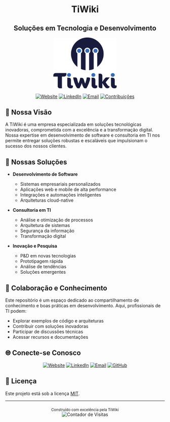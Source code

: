 <div align="center">

# TiWiki

## Soluções em Tecnologia e Desenvolvimento

</div>

<div align="center">
  <img src="tiwiki-logo.png" alt="TiWiki Logo - Soluções em Tecnologia e Desenvolvimento" width="200"/>
  
  [![Website](https://img.shields.io/badge/Website-tiwiki.com.br-blue?style=for-the-badge&logo=google-chrome&logoColor=white)](https://tiwiki.com.br)
  [![LinkedIn](https://img.shields.io/badge/LinkedIn-TiWiki-blue?style=for-the-badge&logo=linkedin&logoColor=white)](https://www.linkedin.com/company/tiwiki)
  [![Email](https://img.shields.io/badge/Email-contato%40tiwiki.com.br-red?style=for-the-badge&logo=gmail&logoColor=white)](mailto:contato@tiwiki.com.br)
  [![Contribuições](https://img.shields.io/badge/Contribuições-Bem--vindas-green?style=for-the-badge&logo=github&logoColor=white)](https://github.com/TiWiki/tiwiki)
</div>

## 🌟 Nossa Visão

A TiWiki é uma empresa especializada em soluções tecnológicas inovadoras, comprometida com a excelência e a transformação digital. Nossa expertise em desenvolvimento de software e consultoria em TI nos permite entregar soluções robustas e escaláveis que impulsionam o sucesso dos nossos clientes.

## 💼 Nossas Soluções

- **Desenvolvimento de Software**
  - Sistemas empresariais personalizados
  - Aplicações web e mobile de alta performance
  - Integrações e automações inteligentes
  - Arquiteturas cloud-native

- **Consultoria em TI**
  - Análise e otimização de processos
  - Arquitetura de sistemas
  - Segurança da informação
  - Transformação digital

- **Inovação e Pesquisa**
  - P&D em novas tecnologias
  - Prototipagem rápida
  - Análise de tendências
  - Soluções emergentes

## 🤝 Colaboração e Conhecimento

Este repositório é um espaço dedicado ao compartilhamento de conhecimento e boas práticas em desenvolvimento. Aqui, profissionais de TI podem:

- Explorar exemplos de código e arquiteturas
- Contribuir com soluções inovadoras
- Participar de discussões técnicas
- Acessar recursos e documentações

## 🌐 Conecte-se Conosco

<div align="center">
  
  [![Website](https://img.shields.io/badge/Website-tiwiki.com.br-blue?style=flat-square&logo=google-chrome&logoColor=white)](https://tiwiki.com.br)
  [![LinkedIn](https://img.shields.io/badge/LinkedIn-TiWiki-blue?style=flat-square&logo=linkedin&logoColor=white)](https://www.linkedin.com/company/tiwiki)
  [![Email](https://img.shields.io/badge/Email-contato%40tiwiki.com.br-red?style=flat-square&logo=gmail&logoColor=white)](mailto:contato@tiwiki.com.br)
  [![GitHub](https://img.shields.io/badge/GitHub-TiWiki-black?style=flat-square&logo=github&logoColor=white)](https://github.com/TiWiki/tiwiki)
  
</div>

## 📄 Licença

Este projeto está sob a licença [MIT](LICENSE).

---

<div align="center">
  <sub>Construído com excelência pela TiWiki</sub>
</div>

<div align="center">
  <img src="https://komarev.com/ghpvc/?username=TiWiki&repo=tiwiki&label=Visitas&color=blueviolet&style=flat-square" alt="Contador de Visitas"/>
</div>
